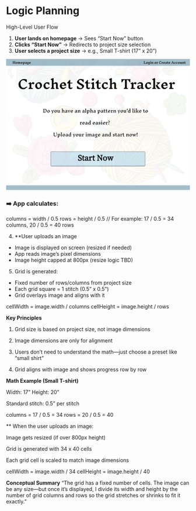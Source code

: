 # Logic Planning

High-Level User Flow

1. **User lands on homepage** → Sees “Start Now” button  
2. **Clicks “Start Now”** → Redirects to project size selection  
3. **User selects a project size** → e.g., Small T-shirt (17” x 20”)

![Wireframe Grid View](./planning/Crochet%20Stitch%20Tracker.png)

### ➡️ App calculates:
columns = width / 0.5
rows = height / 0.5
// For example: 17 / 0.5 = 34 columns, 20 / 0.5 = 40 rows

4. **User uploads an image
- Image is displayed on screen (resized if needed)
- App reads image’s pixel dimensions
- Image height capped at 800px (resize logic TBD)

5. Grid is generated:
- Fixed number of rows/columns from project size
- Each grid square = 1 stitch (0.5” x 0.5”)
- Grid overlays image and aligns with it

cellWidth = image.width / columns
cellHeight = image.height / rows

**Key Principles**
1. Grid size is based on project size, not image dimensions

2. Image dimensions are only for alignment

3. Users don’t need to understand the math—just choose a preset like “small shirt”

4. Grid aligns with image and shows progress row by row

**Math Example (Small T-shirt)**

Width: 17”
Height: 20”

Standard stitch: 0.5” per stitch

columns = 17 / 0.5 = 34
rows = 20 / 0.5 = 40

** When the user uploads an image:

Image gets resized (if over 800px height)

Grid is generated with 34 x 40 cells

Each grid cell is scaled to match image dimensions

cellWidth = image.width / 34
cellHeight = image.height / 40

**Conceptual Summary**
“The grid has a fixed number of cells.
The image can be any size—but once it’s displayed,
I divide its width and height by the number of grid columns and rows
so the grid stretches or shrinks to fit it exactly.”

